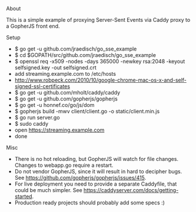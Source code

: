 About

This is a simple example of proxying Server-Sent Events via Caddy proxy to a GopherJS front end.

Setup

- $ go get -u github.com/jraedisch/go_sse_example
- $ cd $GOPATH/src/github.com/jraedisch/go_sse_example
- $ openssl req -x509 -nodes -days 365000 -newkey rsa:2048 -keyout selfsigned.key -out selfsigned.crt
- add streaming.example.com to /etc/hosts
- http://www.robpeck.com/2010/10/google-chrome-mac-os-x-and-self-signed-ssl-certificates
- $ go get -u github.com/mholt/caddy/caddy
- $ go get -u github.com/gopherjs/gopherjs
- $ go get -u honnef.co/go/js/dom
- $ gopherjs build -mwv client/client.go -o static/client.min.js
- $ go run server.go
- $ sudo caddy
- open https://streaming.example.com
- done

Misc

- There is no hot reloading, but GopherJS will watch for file changes.
  Changes to webapp.go require a restart.
- Do not vendor GopherJS, since it will result in hard to decipher bugs.
  See https://github.com/gopherjs/gopherjs/issues/415.
- For live deployment you need to provide a separate Caddyfile, that could be much simpler.
  See https://caddyserver.com/docs/getting-started.
- Production ready projects should probably add some specs :)
